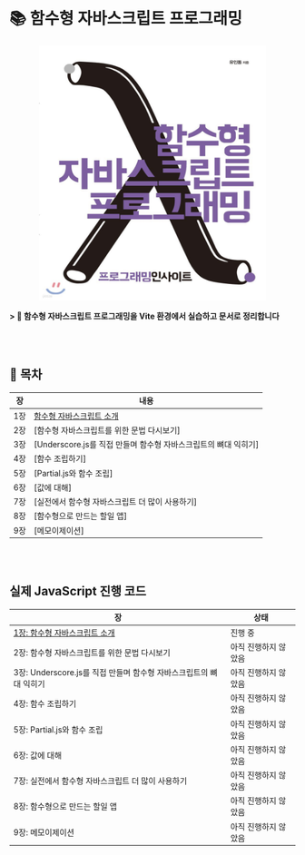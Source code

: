 # 📚 함수형 자바스크립트 프로그래밍

<p align="center">
    <img src="./src/assets/README-main.png" style="width:400px; height:450px;" />
</p>

**> 🚀 함수형 자바스크립트 프로그래밍을 Vite 환경에서 실습하고 문서로 정리합니다**

<br />
<br />

## 📝 목차

| 장  | 내용                                                                    |
| --- | ----------------------------------------------------------------------- |
| 1장 | [함수형 자바스크립트 소개](./public/docs/1-함수형_자바스크립트_소개.md) |
| 2장 | [함수형 자바스크립트를 위한 문법 다시보기]                              |
| 3장 | [Underscore.js를 직접 만들며 함수형 자바스크립트의 뼈대 익히기]         |
| 4장 | [함수 조립하기]                                                         |
| 5장 | [Partial.js와 함수 조립]                                                |
| 6장 | [값에 대해]                                                             |
| 7장 | [실전에서 함수형 자바스크립트 더 많이 사용하기]                         |
| 8장 | [함수형으로 만드는 할일 앱]                                             |
| 9장 | [메모이제이션]                                                          |

<br />
<br />

## 실제 JavaScript 진행 코드

| 장                                                                         | 상태                 |
| -------------------------------------------------------------------------- | -------------------- |
| [1장: 함수형 자바스크립트 소개](./src/1-함수형_자바스크립트_소개/index.js) | 진행 중              |
| 2장: 함수형 자바스크립트를 위한 문법 다시보기                              | 아직 진행하지 않았음 |
| 3장: Underscore.js를 직접 만들며 함수형 자바스크립트의 뼈대 익히기         | 아직 진행하지 않았음 |
| 4장: 함수 조립하기                                                         | 아직 진행하지 않았음 |
| 5장: Partial.js와 함수 조립                                                | 아직 진행하지 않았음 |
| 6장: 값에 대해                                                             | 아직 진행하지 않았음 |
| 7장: 실전에서 함수형 자바스크립트 더 많이 사용하기                         | 아직 진행하지 않았음 |
| 8장: 함수형으로 만드는 할일 앱                                             | 아직 진행하지 않았음 |
| 9장: 메모이제이션                                                          | 아직 진행하지 않았음 |
